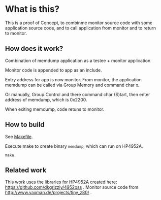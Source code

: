 # What is this?
This is a proof of Concept, to combinme monitor source code with some application source code, and to
call application from monitor and to return to monitor.

## How does it work?
Combination of memdump application as a testee + monitor application.

Monitor code is appended to app as an include. 

Entry address for app is now monitor. From monitor, the application memdump can be called via
Group Memory and command char x. 

Or manually, Group Control and there command char (S)tart, then enter address of memdump, which is 0x2200.

When exiting memdump, code retuns to monitor.

## How to build
See [Makefile](Makefile).

Execute make to create binary ```memdump```, which can run on HP4952A.
```
make 
```

## Related work
This work uses the libraries for HP4952A created here: https://github.com/dkgrizzly/4952oss .
Monitor source code from http://www.vaxman.de/projects/tiny_z80/ .